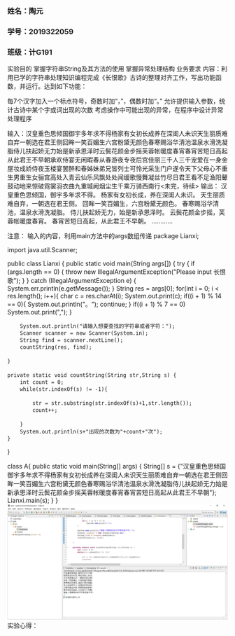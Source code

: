 ### 姓名：陶元
### 学号：2019322059
### 班级：计G191

实验目的
掌握字符串String及其方法的使用
掌握异常处理结构
业务要求
内容：利用已学的字符串处理知识编程完成《长恨歌》古诗的整理对齐工作，写出功能函数，并运行。达到如下功能：

每7个汉字加入一个标点符号，奇数时加“，”，偶数时加“。”
允许提供输入参数，统计古诗中某个字或词出现的次数
考虑操作中可能出现的异常，在程序中设计异常处理程序

输入：汉皇重色思倾国御宇多年求不得杨家有女初长成养在深闺人未识天生丽质难自弃一朝选在君王侧回眸一笑百媚生六宫粉黛无颜色春寒赐浴华清池温泉水滑洗凝脂侍儿扶起娇无力始是新承恩泽时云鬓花颜金步摇芙蓉帐暖度春宵春宵苦短日高起从此君王不早朝承欢侍宴无闲暇春从春游夜专夜后宫佳丽三千人三千宠爱在一身金屋妆成娇侍夜玉楼宴罢醉和春姊妹弟兄皆列士可怜光采生门户遂令天下父母心不重生男重生女骊宫高处入青云仙乐风飘处处闻缓歌慢舞凝丝竹尽日君王看不足渔阳鼙鼓动地来惊破霓裳羽衣曲九重城阙烟尘生千乘万骑西南行<未完，待续>
输出：
汉皇重色思倾国，御宇多年求不得。
杨家有女初长成，养在深闺人未识。
天生丽质难自弃，一朝选在君王侧。
回眸一笑百媚生，六宫粉黛无颜色。
春寒赐浴华清池，温泉水滑洗凝脂。
侍儿扶起娇无力，始是新承恩泽时。
云鬓花颜金步摇，芙蓉帐暖度春宵。
春宵苦短日高起，从此君王不早朝。
…………

注意： 输入的内容，利用main方法中的args数组传递
package Lianxi;



import java.util.Scanner;

public class Lianxi {
    public static void main(String args[]) {
        try {
            if (args.length == 0) {
                throw new IllegalArgumentException("Please input 长恨歌");
            }
        } catch (IllegalArgumentException e) {
            System.err.println(e.getMessage());
        }
        String res = args[0];
        for(int i = 0; i < res.length(); i++){
            char c = res.charAt(i);
            System.out.print(c);
            if((i + 1) % 14 == 0){
                System.out.println("。");
                continue;
            }
            if((i + 1) % 7 == 0)
                System.out.print(",");
        }

        System.out.println("请输入想要查找的字符串或者字符：");
        Scanner scanner = new Scanner(System.in);
        String find = scanner.nextLine();
        countString(res, find);

    }

    private static void countString(String str,String s) {
        int count = 0;
        while(str.indexOf(s) != -1){

            str = str.substring(str.indexOf(s)+1,str.length());
            count++;

        }
        System.out.println(s+"出现的次数为"+count+"次");
    }
}


class A{
    public static void main(String[] args) {
        String[] s = {"汉皇重色思倾国御宇多年求不得杨家有女初长成养在深闺人未识天生丽质难自弃一朝选在君王侧回眸一笑百媚生六宫粉黛无颜色春寒赐浴华清池温泉水滑洗凝脂侍儿扶起娇无力始是新承恩泽时云鬓花颜金步摇芙蓉帐暖度春宵春宵苦短日高起从此君王不早朝"};
        Lianxi.main(s);
    }
}
![image](https://github.com/taoyuan2333/zuoye/blob/master/%E6%88%AA%E5%9B%BE.PNG)
实验心得：
